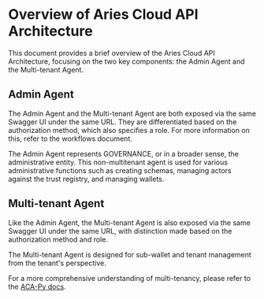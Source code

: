 # Overview of Aries Cloud API Architecture

This document provides a brief overview of the Aries Cloud API Architecture, focusing on the two key components: the Admin Agent and the Multi-tenant Agent.

## Admin Agent

The Admin Agent and the Multi-tenant Agent are both exposed via the same Swagger UI under the same URL. They are differentiated based on the authorization method, which also specifies a role. For more information on this, refer to the workflows document.

The Admin Agent represents GOVERNANCE, or in a broader sense, the administrative entity. This non-multitenant agent is used for various administrative functions such as creating schemas, managing actors against the trust registry, and managing wallets.

## Multi-tenant Agent

Like the Admin Agent, the Multi-tenant Agent is also exposed via the same Swagger UI under the same URL, with distinction made based on the authorization method and role.

The Multi-tenant Agent is designed for sub-wallet and tenant management from the tenant's perspective.

For a more comprehensive understanding of multi-tenancy, please refer to the [ACA-Py docs](https://github.com/openwallet-foundation/acapy/blob/main/docs/features/Multitenancy.md).
